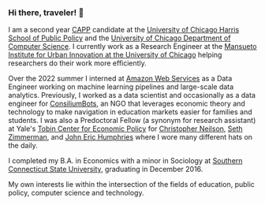 ### Hi there, traveler! 👋

I am a second year [CAPP](https://capp.cs.uchicago.edu/) candidate at the [University of Chicago Harris School of Public Policy](https://harris.uchicago.edu/) and the [University of Chicago Department of Computer Science](https://cs.uchicago.edu/). I currently work as a Research Engineer at the [Mansueto Institute for Urban Innovation at the University of Chicago](https://miurban.uchicago.edu/) helping researchers do their work more efficiently.

Over the 2022 summer I interned at [Amazon Web Services](https://aws.amazon.com/) as a Data Engineer working on machine learning pipelines and large-scale data analytics. Previously, I worked as a data scientist and occasionally as a data engineer for [ConsiliumBots](https://www.consiliumbots.com), an NGO that leverages economic theory and technology to make navigation in education markets easier for families and students. I was also a Predoctoral Fellow (a synonym for research assistant) at Yale's [Tobin Center for Economic Policy](https://economics.yale.edu/tobin-center) for [Christopher Neilson](https://christopherneilson.github.io), [Seth Zimmerman](https://som.yale.edu/faculty/seth-zimmerman), and [John Eric Humphries](https://johnerichumphries.com/) where I wore many different hats on the daily.

I completed my B.A. in Economics with a minor in Sociology at [Southern Connecticut State University](http://southernct.edu/), graduating in December 2016.

My own interests lie within the intersection of the fields of education, public policy, computer science and technology.
